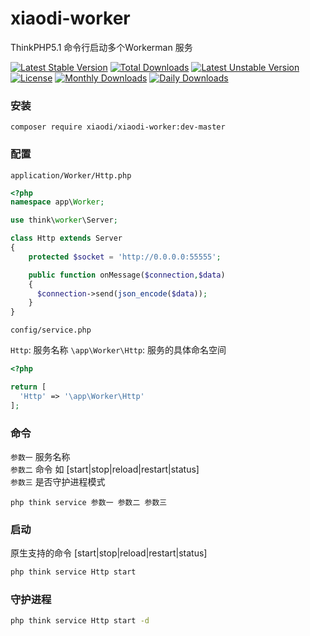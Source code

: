 # xiaodi-worker
ThinkPHP5.1 命令行启动多个Workerman 服务

[![Latest Stable Version](https://poser.pugx.org/xiaodi/xiaodi-worker/v/stable)](https://packagist.org/packages/xiaodi/xiaodi-worker)
[![Total Downloads](https://poser.pugx.org/xiaodi/xiaodi-worker/downloads)](https://packagist.org/packages/xiaodi/xiaodi-worker)
[![Latest Unstable Version](https://poser.pugx.org/xiaodi/xiaodi-worker/v/unstable)](https://packagist.org/packages/xiaodi/xiaodi-worker)
[![License](https://poser.pugx.org/xiaodi/xiaodi-worker/license)](https://packagist.org/packages/xiaodi/xiaodi-worker)
[![Monthly Downloads](https://poser.pugx.org/xiaodi/xiaodi-worker/d/monthly)](https://packagist.org/packages/xiaodi/xiaodi-worker)
[![Daily Downloads](https://poser.pugx.org/xiaodi/xiaodi-worker/d/daily)](https://packagist.org/packages/xiaodi/xiaodi-worker)

### 安装
```
composer require xiaodi/xiaodi-worker:dev-master
```

### 配置
`application/Worker/Http.php`

```php
<?php
namespace app\Worker;

use think\worker\Server;

class Http extends Server
{
    protected $socket = 'http://0.0.0.0:55555';

    public function onMessage($connection,$data)
    {
      $connection->send(json_encode($data));
    }
}

```

`config/service.php`  

`Http`: 服务名称 `\app\Worker\Http`: 服务的具体命名空间  

```php
<?php

return [
  'Http' => '\app\Worker\Http'
];
```
### 命令
`参数一` 服务名称  
`参数二` 命令 如 [start|stop|reload|restart|status]  
`参数三` 是否守护进程模式  

`php think service 参数一 参数二 参数三`

### 启动
原生支持的命令 [start|stop|reload|restart|status]
```sh
php think service Http start
```

### 守护进程
```sh
php think service Http start -d
```
